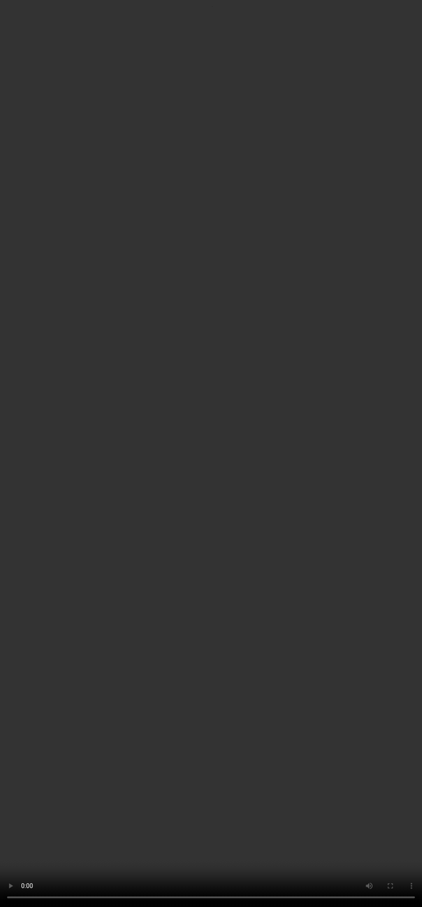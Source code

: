 # <span style="color:#364BC9">Introduction to RLHF</span>

<video src="${PRIVATE_PREFERENCE_RANKING_VIDEO_2}" frameborder="0" allowfullscreen style="position: absolute; top: 0; left: 0; width: 100%; height: 100%; border: none; object-fit: cover;" controls="" controlslist="nodownload nofullscreen" style="width: 100%" />
## <span style="color:#364BC9">What is RLHF?</span>

<div style="border: 4px solid #d0f3f7; border-radius: 10px; padding: 20px; background-color: #d0f3f7;">Reinforcement Learning with Human Feedback (RLHF) is a method used in training Large Language Models. RLHF incorporates direct human feedback into an LLM’s learning process to guide the model’s behaviour, ensuring alignment with human preferences and ethical standards</div>

## <span style="color:#8591FF">How Does RLHF Help LLMs? </span>

<div style="border: 4px solid #d0f3f7; border-radius: 10px; padding: 20px; background-color: #d0f3f7;">RLHF improves LLMs by aligning their outputs with human values, expectations and real world applicability. It reduces harmful, biased, and irrelevant responses while enhancing usefulness and readability making LLMs more productive and trustworthy.</div>


<img height="400" width="1300" src="${PRIVATE_PREFERENCE_RANKING_IMAGE_2}" />